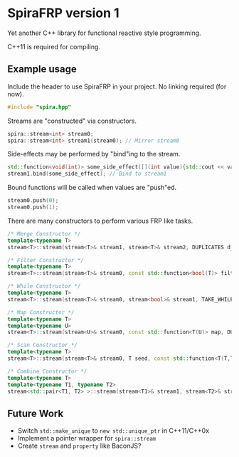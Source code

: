 # SpiraFRP version 1
Yet another C++ library for functional reactive style programming.

C++11 is required for compiling.

Example usage
-------------
Include the header to use SpiraFRP in your project.
No linking required (for now).

```c++
#include "spira.hpp"
```

Streams are "constructed" via constructors.

```c++
spira::stream<int> stream0;
spira::stream<int> stream1(stream0); // Mirror stream0
```

Side-effects may be performed by "bind"ing to the stream.

```c++
std::function<void(int)> some_side_effect([](int value){std::cout << value << std::endl;});
stream1.bind(some_side_effect); // Bind to stream1
```

Bound functions will be called when values are "push"ed.

```c++
stream0.push(0);
stream0.push(1);
```

There are many constructors to perform various FRP like tasks.

```c++
/* Merge Constructor */
template<typename T>
stream<T>::stream(stream<T>& stream1, stream<T>& stream2, DUPLICATES d_flag=DUPLICATES::TAKE);

/* Filter Constructor */
template<typename T>
stream<T>::stream(stream<T>& stream0, const std::function<bool(T)> filter, DUPLICATES d_flag=DUPLICATES::TAKE);

/* While Constructor */
template<typename T>
stream<T>::stream(stream<T>& stream0, stream<bool>& stream1, TAKE_WHILE t_flag=TAKE_WHILE::TRUE, DUPLICATES d_flag=DUPLICATES::TAKE);

/* Map Constructor */
template<typename T>
template<typename U>
stream<T>::stream(stream<U>& stream0, const std::function<T(U)> map, DUPLICATES d_flag=DUPLICATES::TAKE);

/* Scan Constructor */
template<typename T>
stream<T>::stream(stream<T>& stream0, T seed, const std::function<T(T,T)> scan, DUPLICATES d_flag=DUPLICATES::TAKE);

/* Combine Constructor */
template<typename T>
template<typename T1, typename T2>
stream<std::pair<T1, T2> >::stream(stream<T1>& stream1, stream<T2>& stream2, SAMPLED_BY s_flag=SAMPLED_BY::BOTH, DUPLICATES d_flag=DUPLICATES::TAKE);
```

Future Work
-----------
- Switch `std::make_unique` to `new std::unique_ptr` in C++11/C++0x
- Implement a pointer wrapper for `spira::stream`
- Create `stream` and `property` like BaconJS?

